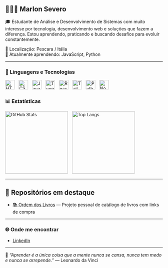 ## 👨🏽‍💻 Marlon Severo

🎓 Estudante de Análise e Desenvolvimento de Sistemas com muito interesse por tecnologia, desenvolvimento web e soluções que fazem a diferença. Estou aprendendo, praticando e buscando desafios para evoluir constantemente.

📍 Localização: Pescara / Itália  
📘 Atualmente aprendendo: JavaScript, Python

---

### 🤖 Linguagens e Tecnologias

<img 
    align="left" 
    alt="HTML"
    title="HTML" 
    width="30px" 
    style="padding-right: 10px;" 
    src="https://cdn.jsdelivr.net/gh/devicons/devicon@latest/icons/html5/html5-original.svg" 
/>
<img 
    align="left" 
    alt="CSS" 
    title="CSS"
    width="30px" 
    style="padding-right: 10px;" 
    src="https://cdn.jsdelivr.net/gh/devicons/devicon@latest/icons/css3/css3-original.svg" 
/>
<img 
    align="left" 
    alt="JavaScript" 
    title="JavaScript"
    width="30px" 
    style="padding-right: 10px;" 
    src="https://cdn.jsdelivr.net/gh/devicons/devicon@latest/icons/javascript/javascript-original.svg" 
/>
<img 
    align="left" 
    alt="TypeScript"
    title="TypeScript" 
    width="30px" 
    style="padding-right: 10px;" 
    src="https://cdn.jsdelivr.net/gh/devicons/devicon@latest/icons/typescript/typescript-original.svg" 
/>
<img 
    align="left" 
    alt="React"
    title="React" 
    width="30px" 
    style="padding-right: 10px;" 
    src="https://cdn.jsdelivr.net/gh/devicons/devicon@latest/icons/react/react-original.svg" 
/>
<img 
    align="left" 
    alt="Tailwind" 
    title="Tailwind"
    width="30px" 
    style="padding-right: 10px;" 
    src="https://cdn.jsdelivr.net/gh/devicons/devicon@latest/icons/tailwindcss/tailwindcss-original.svg" 
/>
<img 
    align="left" 
    alt="Python" 
    title="Python"
    width="30px" 
    style="padding-right: 10px;" 
    src="https://cdn.jsdelivr.net/gh/devicons/devicon@latest/icons/python/python-original.svg" 
/>
<img
    align="left" 
    alt="Nodejs" 
    title="Nodejs"
    width="30px" 
    style="padding-right: 10px;"
    src="https://cdn.jsdelivr.net/gh/devicons/devicon@latest/icons/nodejs/nodejs-original-wordmark.svg"
/>
          
<br/><br/>

### 📊 Estatísticas

<img 
  alt="GitHub Stats" 
  height="200" 
  style="padding-right:10px;" 
  src="https://github-readme-stats.vercel.app/api?username=marlonsevero-77&show_icons=true&theme=tokyonight&include_all_commits=true&locale=pt-br" 
/>
<img 
  alt="Top Langs" 
  height="200" 
  src="https://github-readme-stats.vercel.app/api/top-langs/?username=marlonsevero-77&theme=tokyonight&layout=compact&custom_title=Tecnologias&langs_count=9" 
/>

---

## 📁 Repositórios em destaque

- [📚 Ordem dos Livros](https://github.com/MarlonSfutsal77/Projeto-Ordem-dos-Livros) — Projeto pessoal de catálogo de livros com links de compra

---

### 🌐 Onde me encontrar

- [LinkedIn](https://www.linkedin.com/in/marlon-severo-b8903630a/?trk=opento_sprofile_topcard)

---

💬 *“Aprender é a única coisa que a mente nunca se cansa, nunca tem medo e nunca se arrepende.”* — Leonardo da Vinci
